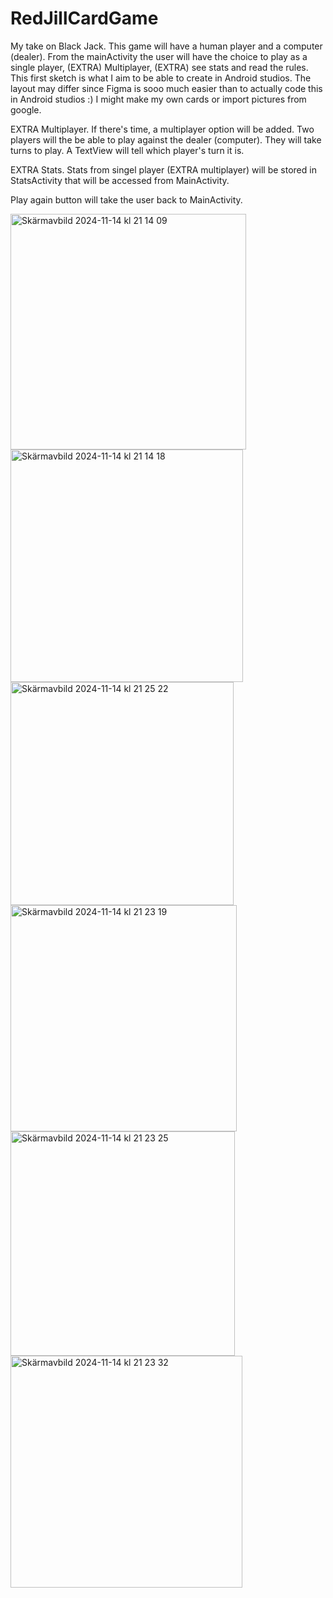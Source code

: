 # RedJillCardGame
My take on Black Jack. This game will have a human player and a computer (dealer). From the mainActivity the user will have the choice to play as a single player, (EXTRA) Multiplayer, (EXTRA) see stats and read the rules. This first sketch is what I aim to be able to create in Android studios.
The layout may differ since Figma is sooo much easier than to actually code this in Android studios :) I might make my own cards or import pictures from google.    

EXTRA Multiplayer. If there's time, a multiplayer option will be added. Two players will the be able to play against the dealer (computer). They will take turns to play. A TextView will tell which player's turn it is.  

EXTRA Stats. Stats from singel player (EXTRA multiplayer) will be stored in StatsActivity that will be accessed from MainActivity. 

Play again button will take the user back to MainActivity. 




<img width="377" alt="Skärmavbild 2024-11-14 kl  21 14 09" src="https://github.com/user-attachments/assets/290f01b3-bddc-4e6c-82d9-5d95352d8869">
<img width="372" alt="Skärmavbild 2024-11-14 kl  21 14 18" src="https://github.com/user-attachments/assets/ee952218-d070-41e4-8397-d9bf7795f9be">   
<img width="357" alt="Skärmavbild 2024-11-14 kl  21 25 22" src="https://github.com/user-attachments/assets/0a232a6a-41fa-4804-9ec9-fed98c9885dc"> 
<img width="362" alt="Skärmavbild 2024-11-14 kl  21 23 19" src="https://github.com/user-attachments/assets/7f00163d-5726-417f-8451-a2b3d93dbcef">
<img width="359" alt="Skärmavbild 2024-11-14 kl  21 23 25" src="https://github.com/user-attachments/assets/ddadfedb-f5e7-4a86-860c-36c8e3e7e459">
<img width="371" alt="Skärmavbild 2024-11-14 kl  21 23 32" src="https://github.com/user-attachments/assets/59d70ef0-0a72-42ab-9840-915e5fa71bb5">
